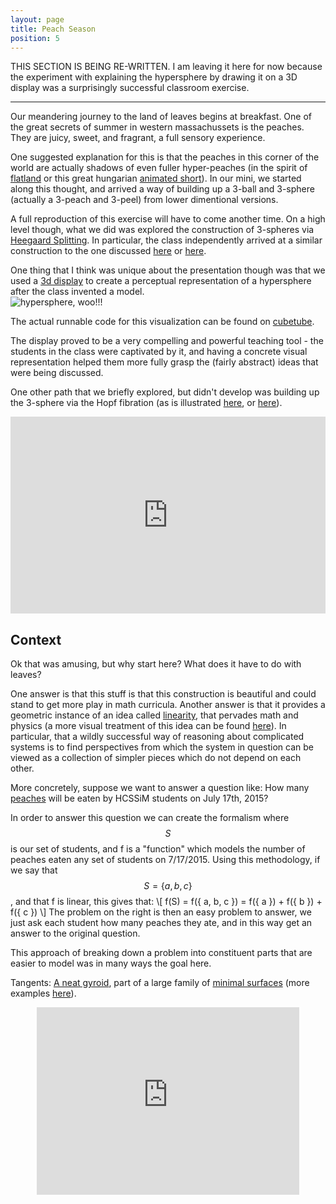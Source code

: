 ```yaml
---
layout: page
title: Peach Season
position: 5
---
```


THIS SECTION IS BEING RE-WRITTEN. I am leaving it here for now because the experiment with explaining the hypersphere by drawing it on a 3D display was a surprisingly successful classroom exercise.

----

Our meandering journey to the land of leaves begins at breakfast.  One of the great secrets of summer in western massachussets is the peaches.  They are juicy, sweet, and fragrant, a full sensory experience.  

One suggested explanation for this is that the peaches in this corner of the world are actually shadows of even fuller hyper-peaches (in the spirit of [flatland](http://www.math.harvard.edu/~knill/mathmovies/swf/flatland1965.html) or this great hungarian [animated short](anim.mome.hu/en/films/rabbitanddeer/)).  In our mini, we started along this thought, and arrived a way of building up a 3-ball and 3-sphere (actually a 3-peach and 3-peel) from lower dimentional versions.  

A full reproduction of this exercise will have to come another time.  On a high level though, what we did was explored the construction of 3-spheres via [Heegaard Splitting](https://en.wikipedia.org/wiki/Heegaard_splitting). In particular, the class independently arrived at a similar construction to the one discussed [here](https://glyphobet.net/3-sphere/node2.html#SECTION00021000000000000000) or [here](http://www.geocities.ws/jsfhome/Think4d/Hyprsphr/envsintr.html).

One thing that I think was unique about the presentation though was that we used a [3d display](http://www.cubetube.org/) to create a perceptual representation of a hypersphere after the class invented a model.  
<img src="{{ site.baseurl }}/public/img/hypersphere.gif" alt="hypersphere, woo!!!">

The actual runnable code for this visualization can be found on [cubetube](http://www.cubetube.org/viz/726/). 

The display proved to be a very compelling and powerful teaching tool - the students in the class were captivated by it, and having a concrete visual representation helped them more fully grasp the (fairly abstract) ideas that were being discussed.  

One other path that we briefly explored, but didn't develop was building up the 3-sphere via the Hopf fibration (as is illustrated [here](http://nilesjohnson.net/hopf.html), or [here](http://philogb.github.io/page/hopf/#)).

<div style="margin: 0px auto; text-align: center;">
<iframe width="420" height="315" style='width: 100%;' src="https://www.youtube.com/embed/AKotMPGFJYk" frameborder="0" allowfullscreen></iframe></div>

## Context

Ok that was amusing, but why start here? What does it have to do with leaves?

One answer is that this stuff is that this construction is beautiful and could stand to get more play in math curricula.  Another answer is that it provides a geometric instance of an idea called [linearity](https://en.wikipedia.org/wiki/Linearity), that pervades math and physics (a more visual treatment of this idea can be found [here](http://maxgoldste.in/itad/)).  In particular, that a wildly successful way of reasoning about complicated systems is to find perspectives from which the system in question can be viewed as a collection of simpler pieces which do not depend on each other.

More concretely, suppose we want to answer a question like: How many [peaches](https://www.youtube.com/watch?v=wvAnQqVJ3XQ) will be eaten by HCSSiM students on July 17th, 2015?

In order to answer this question we can create the formalism where $$S$$ is our set of students, and f is a "function" which models the number of peaches eaten any set of students on 7/17/2015.  Using this methodology, if we say that $$S = \{ a, b, c \}$$, and that f is linear, this gives that: 
\\[ 
f(S) = f(\{ a, b, c \}) = f(\{ a \}) + f(\{ b \}) + f(\{ c \})
\\]
The problem on the right is then an easy problem to answer, we just ask each student how many peaches they ate, and in this way get an answer to the original question. 

This approach of breaking down a problem into constituent parts that are easier to model was in many ways the goal here.  

<p class="message">
	Tangents: 
	<a href="https://www.shadertoy.com/view/Md23Rd">A neat gyroid</a>, part of a large family of <a href="http://facstaff.susqu.edu/brakke/evolver/examples/periodic/periodic.html">minimal surfaces</a> (more examples <a href="http://www.indiana.edu/~minimal/archive/index.html">here</a>).
	<div style="margin: 0px auto; text-align: center;">
		<iframe width="420" height="300" frameborder="0" src="https://www.shadertoy.com/embed/Md23Rd?gui=true&t=10&paused=true" allowfullscreen></iframe>
	</div>
</p>